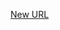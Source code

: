 



[New URL](../file-___home_harshil_Desktop_open-source_palisadoes_talawa_lib_widgets_signup_progress_indicator/)


